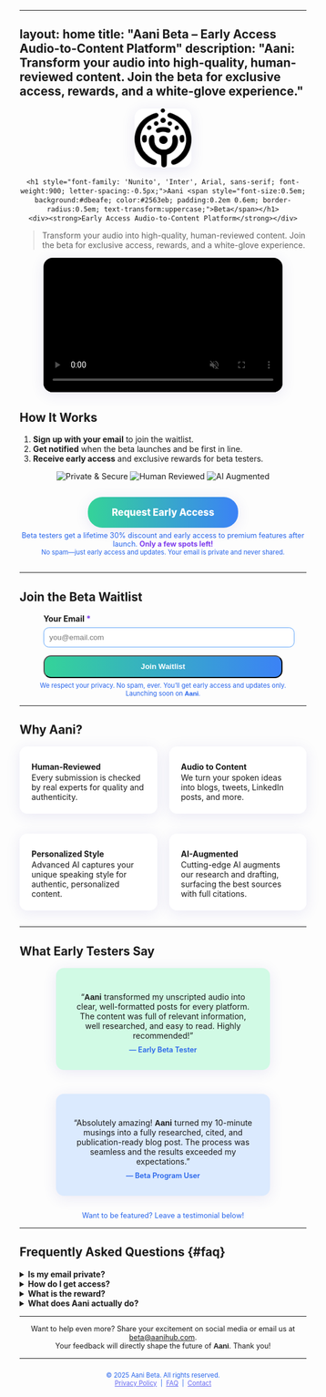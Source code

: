 
---
layout: home
title: "Aani Beta – Early Access Audio-to-Content Platform"
description: "Aani: Transform your audio into high-quality, human-reviewed content. Join the beta for exclusive access, rewards, and a white-glove experience."
---

<div align="center">
	<img src="./static/aani_logo_vgood2.png" alt="Aani Logo" width="100" style="background: transparent; border-radius: 1rem; box-shadow: 0 4px 24px rgba(55,48,163,0.10);" />
  
	<h1 style="font-family: 'Nunito', 'Inter', Arial, sans-serif; font-weight:900; letter-spacing:-0.5px;">Aani <span style="font-size:0.5em; background:#dbeafe; color:#2563eb; padding:0.2em 0.6em; border-radius:0.5em; text-transform:uppercase;">Beta</span></h1>
	<div><strong>Early Access Audio-to-Content Platform</strong></div>
</div>

<blockquote>
Transform your audio into high-quality, human-reviewed content. Join the beta for exclusive access, rewards, and a white-glove experience.
</blockquote>

<div align="center">
	<video src="./static/Demo.mp4" controls autoplay muted loop playsinline width="420" height="236" style="border-radius:1rem; box-shadow:0 4px 24px rgba(55,48,163,0.10); background:#000; object-fit:cover;" poster="./static/aani_logo_vgood2.png">
		Sorry, your browser does not support embedded videos.
	</video>
</div>

## How It Works

1. **Sign up with your email** to join the waitlist.
2. **Get notified** when the beta launches and be first in line.
3. **Receive early access** and exclusive rewards for beta testers.

<div align="center" style="margin:1em 0;">
	<img src="https://img.shields.io/badge/Private%20%26%20Secure-blue?style=flat-square" alt="Private & Secure" />
	<img src="https://img.shields.io/badge/Human%20Reviewed-green?style=flat-square" alt="Human Reviewed" />
	<img src="https://img.shields.io/badge/AI%20Augmented-purple?style=flat-square" alt="AI Augmented" />
</div>

<div align="center" style="margin:2em 0;">
	<a href="#signup" style="display:inline-block; background:linear-gradient(to right,#34d399,#3b82f6); color:#fff; padding:1em 2.5em; border-radius:1.5em; font-weight:800; font-size:1.2em; box-shadow:0 4px 24px rgba(55,48,163,0.10); text-decoration:none;">Request Early Access</a>
	<div style="font-size:0.9em; color:#2563eb; margin-top:0.5em;">Beta testers get a lifetime 30% discount and early access to premium features after launch. <strong style="color:#7c3aed;">Only a few spots left!</strong></div>
	<div style="font-size:0.8em; color:#2563eb;">No spam—just early access and updates. Your email is private and never shared.</div>
</div>

---

## <a id="signup"></a>Join the Beta Waitlist

<form action="https://formspree.io/f/movkyyqd" method="POST" style="max-width:420px;margin:auto;">
	<label for="signup-email"><strong>Your Email <span style="color:#7c3aed;">*</span></strong></label><br>
	<input type="email" id="signup-email" name="email" required style="width:100%;padding:0.7em;border-radius:0.7em;border:1px solid #60a5fa;margin:0.5em 0;" placeholder="you@email.com">
	<button type="submit" style="width:100%;background:linear-gradient(to right,#34d399,#3b82f6);color:#fff;padding:0.8em;border-radius:1em;font-weight:700;margin-top:0.5em;">Join Waitlist</button>
</form>

<div align="center" style="font-size:0.8em;color:#2563eb;margin-top:0.5em;">We respect your privacy. No spam, ever. You’ll get early access and updates only.<br>Launching soon on <span style="font-family:'Nunito',sans-serif;font-weight:bold;">Aani</span>.</div>

---

## Why Aani?

<div style="display:grid;grid-template-columns:repeat(auto-fit,minmax(220px,1fr));gap:1.5em;">
<div style="background:rgba(255,255,255,0.92);border-radius:1em;padding:1.5em;box-shadow:0 4px 24px rgba(55,48,163,0.10);margin-bottom:1em;">
<i class="fas fa-user-check" style="color:#6366f1;font-size:1.5em;"></i>
<strong> Human-Reviewed</strong><br>
Every submission is checked by real experts for quality and authenticity.
</div>
<div style="background:rgba(255,255,255,0.92);border-radius:1em;padding:1.5em;box-shadow:0 4px 24px rgba(55,48,163,0.10);margin-bottom:1em;">
<i class="fas fa-magic" style="color:#6366f1;font-size:1.5em;"></i>
<strong> Audio to Content</strong><br>
We turn your spoken ideas into blogs, tweets, LinkedIn posts, and more.
</div>
<div style="background:rgba(255,255,255,0.92);border-radius:1em;padding:1.5em;box-shadow:0 4px 24px rgba(55,48,163,0.10);margin-bottom:1em;">
<i class="fas fa-user-astronaut" style="color:#6366f1;font-size:1.5em;"></i>
<strong> Personalized Style</strong><br>
Advanced AI captures your unique speaking style for authentic, personalized content.
</div>
<div style="background:rgba(255,255,255,0.92);border-radius:1em;padding:1.5em;box-shadow:0 4px 24px rgba(55,48,163,0.10);margin-bottom:1em;">
<i class="fas fa-brain" style="color:#6366f1;font-size:1.5em;"></i>
<strong> AI-Augmented</strong><br>
Cutting-edge AI augments our research and drafting, surfacing the best sources with full citations.
</div>
</div>

---

## What Early Testers Say

<div align="center" style="display:flex;flex-wrap:wrap;gap:2em;justify-content:center;">
	<div style="background:#d1fae5;border-radius:1em;padding:2em;max-width:320px;box-shadow:0 4px 24px rgba(55,48,163,0.10);margin-bottom:1em;">
		<i class="fas fa-user-circle" style="color:#60a5fa;font-size:2em;"></i>
		<p style="margin:1em 0 0.5em 0;">“<span style="font-family:'Nunito',sans-serif;font-weight:bold;">Aani</span> transformed my unscripted audio into clear, well-formatted posts for every platform. The content was full of relevant information, well researched, and easy to read. Highly recommended!”</p>
		<span style="font-size:0.9em;color:#2563eb;font-weight:600;">— Early Beta Tester</span>
	</div>
	<div style="background:#dbeafe;border-radius:1em;padding:2em;max-width:320px;box-shadow:0 4px 24px rgba(55,48,163,0.10);margin-bottom:1em;">
		<i class="fas fa-user-circle" style="color:#60a5fa;font-size:2em;"></i>
		<p style="margin:1em 0 0.5em 0;">“Absolutely amazing! <span style="font-family:'Nunito',sans-serif;font-weight:bold;">Aani</span> turned my 10-minute musings into a fully researched, cited, and publication-ready blog post. The process was seamless and the results exceeded my expectations.”</p>
		<span style="font-size:0.9em;color:#2563eb;font-weight:600;">— Beta Program User</span>
	</div>
</div>

<div align="center" style="font-size:0.9em;color:#2563eb;margin-top:1em;">Want to be featured? Leave a testimonial below!</div>

---

## Frequently Asked Questions {#faq}

<details>
<summary><strong>Is my email private?</strong></summary>
Yes! Your email is never shared or sold. We only use it to notify you about beta access and updates.
</details>

<details>
<summary><strong>How do I get access?</strong></summary>
Sign up with your email and you'll be notified as soon as the beta is live.
</details>

<details>
<summary><strong>What is the reward?</strong></summary>
Beta testers get a lifetime 30% discount and early access to premium features after launch.
</details>

<details>
<summary><strong>What does Aani actually do?</strong></summary>
We turn your audio into high-quality, referenced content (blogs, tweets, LinkedIn posts, and more) using deep research and advanced AI to capture your unique style.
</details>

---

<div align="center" style="font-size:0.9em;">
Want to help even more? Share your excitement on social media or email us at <a href="mailto:beta@aanihub.com">beta@aanihub.com</a>.<br>
Your feedback will directly shape the future of <span style="font-family:'Nunito',sans-serif;font-weight:bold;">Aani</span>. Thank you!
</div>

---

<div align="center" style="font-size:0.8em;color:#2563eb;margin-top:2em;">
&copy; 2025 Aani Beta. All rights reserved.<br>
<a href="#privacy" style="text-decoration:underline;color:#6366f1;">Privacy Policy</a> &nbsp;|&nbsp; <a href="#faq" style="text-decoration:underline;color:#6366f1;">FAQ</a> &nbsp;|&nbsp; <a href="mailto:beta@aanihub.com" style="text-decoration:underline;color:#6366f1;">Contact</a>
</div>
